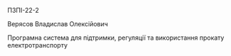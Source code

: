 ПЗПІ-22-2

Верясов Владислав Олексійович

Програмна система для підтримки, регуляції та використання прокату електротранспорту
